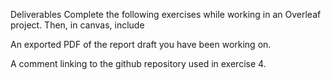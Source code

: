Deliverables
Complete the following exercises while working in an Overleaf project. Then, in canvas, include

An exported PDF of the report draft you have been working on.

A comment linking to the github repository used in exercise 4.

